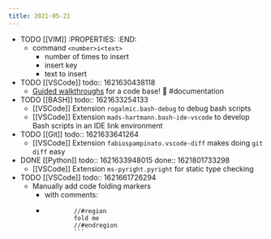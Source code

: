 ```yaml
---
title: 2021-05-21
---
```


- TODO [[VIM]]
  :PROPERTIES:
  :END:
	- command `<number>i<text>`
		- number of times to insert
		- insert key
		- text to insert
- TODO [[VSCode]]
  todo:: 1621630438118
	- [Guided walkthroughs](https://github.com/microsoft/codetour) for a code base! 🤯 #documentation
- TODO [[BASH]]
  todo:: 1621633254133
	- [[VSCode]] Extension `rogalmic.bash-debug` to debug bash scripts
	- [[VSCode]] Extension `mads-hartmann.bash-ide-vscode` to develop Bash scripts in an IDE link environment
- TODO [[Git]]
  todo:: 1621633641264
	- [[VSCode]] Extension `fabiospampinato.vscode-diff` makes doing `git diff` easy
- DONE [[Python]]
  todo:: 1621633948015
  done:: 1621801733298
	- [[VSCode]] Extension `ms-pyright.pyright` for static type checking
- TODO [[VSCode]]
  todo:: 1621661726294
	- Manually add code folding markers
		- with comments:
		-
		  ```
		  		  //#region
		  		  fold me
		  		  //#endregion
		  		  ```